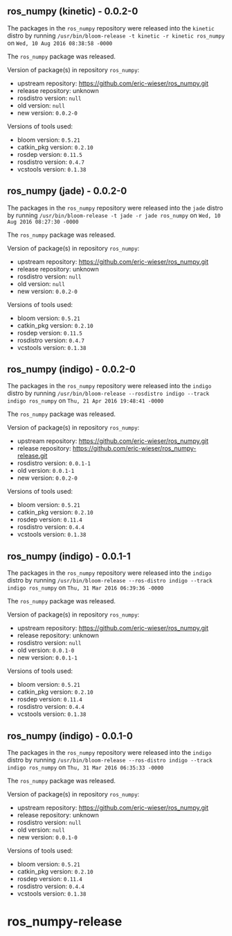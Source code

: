 ## ros_numpy (kinetic) - 0.0.2-0

The packages in the `ros_numpy` repository were released into the `kinetic` distro by running `/usr/bin/bloom-release -t kinetic -r kinetic ros_numpy` on `Wed, 10 Aug 2016 08:38:58 -0000`

The `ros_numpy` package was released.

Version of package(s) in repository `ros_numpy`:

- upstream repository: https://github.com/eric-wieser/ros_numpy.git
- release repository: unknown
- rosdistro version: `null`
- old version: `null`
- new version: `0.0.2-0`

Versions of tools used:

- bloom version: `0.5.21`
- catkin_pkg version: `0.2.10`
- rosdep version: `0.11.5`
- rosdistro version: `0.4.7`
- vcstools version: `0.1.38`


## ros_numpy (jade) - 0.0.2-0

The packages in the `ros_numpy` repository were released into the `jade` distro by running `/usr/bin/bloom-release -t jade -r jade ros_numpy` on `Wed, 10 Aug 2016 08:27:30 -0000`

The `ros_numpy` package was released.

Version of package(s) in repository `ros_numpy`:

- upstream repository: https://github.com/eric-wieser/ros_numpy.git
- release repository: unknown
- rosdistro version: `null`
- old version: `null`
- new version: `0.0.2-0`

Versions of tools used:

- bloom version: `0.5.21`
- catkin_pkg version: `0.2.10`
- rosdep version: `0.11.5`
- rosdistro version: `0.4.7`
- vcstools version: `0.1.38`


## ros_numpy (indigo) - 0.0.2-0

The packages in the `ros_numpy` repository were released into the `indigo` distro by running `/usr/bin/bloom-release --rosdistro indigo --track indigo ros_numpy` on `Thu, 21 Apr 2016 19:48:41 -0000`

The `ros_numpy` package was released.

Version of package(s) in repository `ros_numpy`:

- upstream repository: https://github.com/eric-wieser/ros_numpy.git
- release repository: https://github.com/eric-wieser/ros_numpy-release.git
- rosdistro version: `0.0.1-1`
- old version: `0.0.1-1`
- new version: `0.0.2-0`

Versions of tools used:

- bloom version: `0.5.21`
- catkin_pkg version: `0.2.10`
- rosdep version: `0.11.4`
- rosdistro version: `0.4.4`
- vcstools version: `0.1.38`


## ros_numpy (indigo) - 0.0.1-1

The packages in the `ros_numpy` repository were released into the `indigo` distro by running `/usr/bin/bloom-release --ros-distro indigo --track indigo ros_numpy` on `Thu, 31 Mar 2016 06:39:36 -0000`

The `ros_numpy` package was released.

Version of package(s) in repository `ros_numpy`:

- upstream repository: https://github.com/eric-wieser/ros_numpy.git
- release repository: unknown
- rosdistro version: `null`
- old version: `0.0.1-0`
- new version: `0.0.1-1`

Versions of tools used:

- bloom version: `0.5.21`
- catkin_pkg version: `0.2.10`
- rosdep version: `0.11.4`
- rosdistro version: `0.4.4`
- vcstools version: `0.1.38`


## ros_numpy (indigo) - 0.0.1-0

The packages in the `ros_numpy` repository were released into the `indigo` distro by running `/usr/bin/bloom-release --ros-distro indigo --track indigo ros_numpy` on `Thu, 31 Mar 2016 06:35:33 -0000`

The `ros_numpy` package was released.

Version of package(s) in repository `ros_numpy`:

- upstream repository: https://github.com/eric-wieser/ros_numpy.git
- release repository: unknown
- rosdistro version: `null`
- old version: `null`
- new version: `0.0.1-0`

Versions of tools used:

- bloom version: `0.5.21`
- catkin_pkg version: `0.2.10`
- rosdep version: `0.11.4`
- rosdistro version: `0.4.4`
- vcstools version: `0.1.38`


# ros_numpy-release